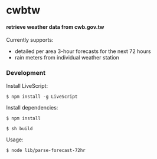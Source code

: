 # cwbtw
#### retrieve weather data from cwb.gov.tw 

Currently supports:

* detailed per area 3-hour forecasts for the next 72 hours
* rain meters from individual weather station

### Development

Install LiveScript:

    $ npm install -g LiveScript

Install dependencies:

    $ npm install

    $ sh build

Usage:

    $ node lib/parse-forecast-72hr
